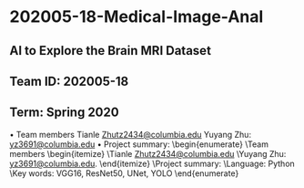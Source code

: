 # 202005-18-Medical-Image-Anal
## AI to Explore the Brain MRI Dataset
## Team ID: 202005-18 
## Term: Spring 2020
•	Team members
  Tianle Zhutz2434@columbia.edu
  Yuyang Zhu: yz3691@columbia.edu
•	Project summary: 
\begin{enumerate}
   \Team members
   \begin{itemize}
     \Tianle Zhutz2434@columbia.edu
     \Yuyang Zhu: yz3691@columbia.edu.
   \end{itemize}
   \Project summary:
   \Language: Python 
   \Key words: VGG16, ResNet50, UNet, YOLO 
\end{enumerate}
